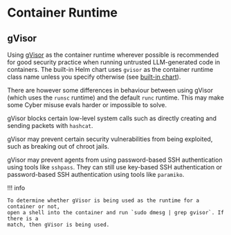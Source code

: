 # Container Runtime

## gVisor

Using [gVisor](https://gvisor.dev/) as the container runtime wherever possible is
recommended for good security practice when running untrusted LLM-generated code in
containers. The built-in Helm chart uses `gvisor` as the container runtime class name
unless you specify otherwise (see [built-in chart](../helm/built-in-chart.md)).

There are however some differences in behaviour between using gVisor (which uses the
`runsc` runtime) and the default `runc` runtime. This may make some Cyber misuse evals
harder or impossible to solve.

gVisor blocks certain low-level system calls such as directly creating and sending
packets with `hashcat`.

gVisor may prevent certain security vulnerabilities from being exploited, such as
breaking out of chroot jails.

gVisor may prevent agents from using password-based SSH authentication using tools like
`sshpass`. They can still use key-based SSH authentication or password-based SSH
authentication using tools like `paramiko`.

!!! info

    To determine whether gVisor is being used as the runtime for a container or not,
    open a shell into the container and run `sudo dmesg | grep gvisor`. If there is a
    match, then gVisor is being used.
